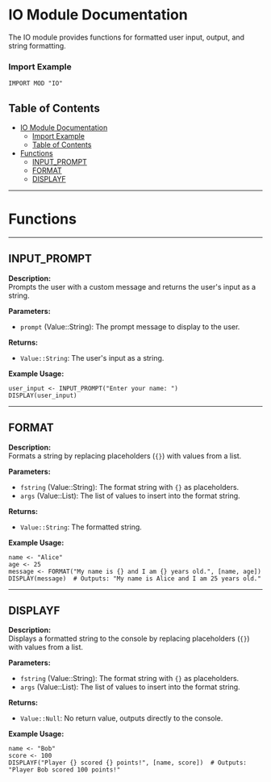 # IO Module Documentation

The IO module provides functions for formatted user input, output, and string formatting.

### Import Example
```ap
IMPORT MOD "IO"
```

## Table of Contents

- [IO Module Documentation](#io-module-documentation)
    - [Import Example](#import-example)
  - [Table of Contents](#table-of-contents)
- [Functions](#functions)
  - [INPUT\_PROMPT](#input_prompt)
  - [FORMAT](#format)
  - [DISPLAYF](#displayf)

--- 

# Functions

---

## INPUT_PROMPT

**Description:**  
Prompts the user with a custom message and returns the user's input as a string.

**Parameters:**  
- `prompt` (Value::String): The prompt message to display to the user.

**Returns:**  
- `Value::String`: The user's input as a string.

**Example Usage:**
```ap
user_input <- INPUT_PROMPT("Enter your name: ")
DISPLAY(user_input)
```

---

## FORMAT

**Description:**  
Formats a string by replacing placeholders (`{}`) with values from a list.

**Parameters:**  
- `fstring` (Value::String): The format string with `{}` as placeholders.
- `args` (Value::List): The list of values to insert into the format string.

**Returns:**  
- `Value::String`: The formatted string.

**Example Usage:**
```ap
name <- "Alice"
age <- 25
message <- FORMAT("My name is {} and I am {} years old.", [name, age])
DISPLAY(message)  # Outputs: "My name is Alice and I am 25 years old."
```

---

## DISPLAYF

**Description:**  
Displays a formatted string to the console by replacing placeholders (`{}`) with values from a list.

**Parameters:**  
- `fstring` (Value::String): The format string with `{}` as placeholders.
- `args` (Value::List): The list of values to insert into the format string.

**Returns:**  
- `Value::Null`: No return value, outputs directly to the console.

**Example Usage:**
```ap
name <- "Bob"
score <- 100
DISPLAYF("Player {} scored {} points!", [name, score])  # Outputs: "Player Bob scored 100 points!"
```